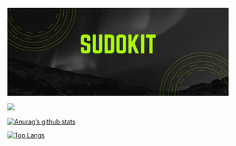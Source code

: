 ![banner](https://github.com/sudokit/sudokit/blob/17049500718d8edd6e93db13ef6f8664a8ca3775/imgs/profile-banner.png)

![](https://img.shields.io/badge/Code-React-informational?style=flat&logo=cpp&color=61DAFB)

[![Anurag’s github stats](https://github-readme-stats.vercel.app/api?username=yushi1007)](https://github.com/yushi1007)

[![Top Langs](https://github-readme-stats.vercel.app/api/top-langs/?username=yushi1007&layout=compact)](https://github.com/yushi1007)
